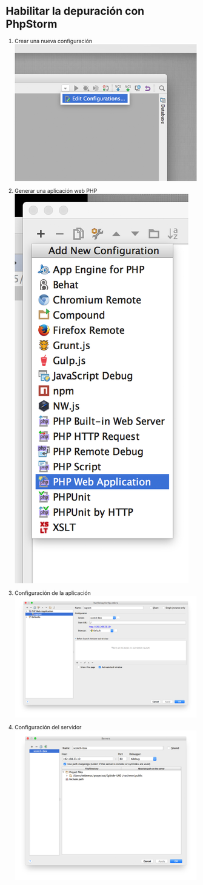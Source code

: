 # Habilitar la depuración con PhpStorm

1. Crear una nueva configuración
![](config/phpstorm01.png)

2. Generar una aplicación web PHP
![](config/phpstorm02.png)

3. Configuración de la aplicación
![](config/phpstorm03.png)

4. Configuración del servidor
![](config/phpstorm04.png)
